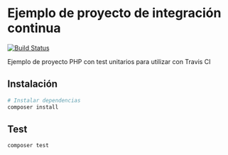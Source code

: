 # Ejemplo de proyecto de integración continua

[![Build Status](https://travis-ci.com/organizacion-sesion-3-ricardo-sanchez/sesion5-travis.svg?branch=main)](https://travis-ci.com/organizacion-sesion-3-ricardo-sanchez/sesion5-travis)

Ejemplo de proyecto PHP con test unitarios para utilizar con Travis CI

## Instalación

``` bash
# Instalar dependencias
composer install
```

## Test

``` bash
composer test
```
